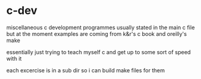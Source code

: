 c-dev
=====

miscellaneous c development programmes
usually stated in the main c file but at the moment
examples are coming from k&r's c book and oreilly's make

essentially just trying to teach myself c and get up to 
some sort of speed with it

each excercise is in a sub dir so i can build make files for them